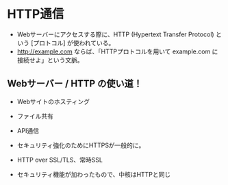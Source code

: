 # HTTP通信
- Webサーバーにアクセスする際に、HTTP (Hypertext Transfer Protocol) という [プロトコル] が使われている。
- http://example.com ならば、「HTTPプロトコルを用いて example.com に接続せよ」という文脈。

## Webサーバー / HTTP の使い道！
- Webサイトのホスティング
- ファイル共有
- API通信


- セキュリティ強化のためにHTTPSが一般的に。
- HTTP over SSL/TLS、常時SSL
- セキュリティ機能が加わったもので、中核はHTTPと同じ